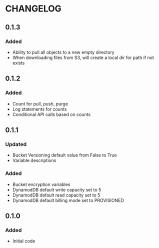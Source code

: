 # CHANGELOG

## 0.1.3

### Added

* Ability to pull all objects to a new empty directory
* When downloading files from S3, will create a local dir for path if not exists

## 0.1.2

### Added

* Count for pull, push, purge
* Log statements for counts
* Conditional API calls based on counts

## 0.1.1

### Updated

* Bucket Versioning default value from False to True
* Variable descriptions

### Added

* Bucket encryption variables
* DynamodDB default write capacity set to 5
* DynamodDB default read capacity set to 5
* DynamodDB default billing mode set to PROVISIONED

## 0.1.0

### Added

* Initial code
